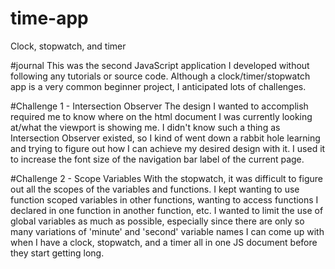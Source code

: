 # time-app
Clock, stopwatch, and timer

#journal
This was the second JavaScript application I developed without following any tutorials or source code. 
Although a clock/timer/stopwatch app is a very common beginner project, I anticipated lots of challenges. 

#Challenge 1 - Intersection Observer
The design I wanted to accomplish required me to know where on the html document I was currently looking at/what the viewport is
showing me. I didn't know such a thing as Intersection Observer existed, so I kind of went down a rabbit hole learning and trying to figure out how I can achieve my desired design with it. I used it to increase the font size of the navigation bar label of the current page.

#Challenge 2 - Scope Variables
With the stopwatch, it was difficult to figure out all the scopes of the variables and functions. I kept wanting to use function scoped variables in other functions, wanting to access functions I declared in one function in another function, etc. I wanted to limit the use of global variables as much as possible, especially since there are only so many variations of 'minute' and 'second' variable names I can come up with when I have a clock, stopwatch, and a timer all in one JS document before they start getting long. 
